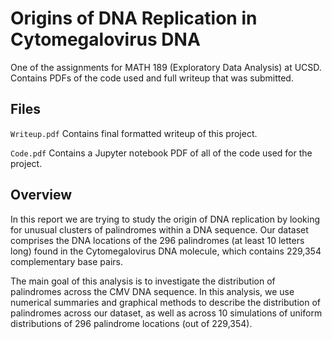 # Origins of DNA Replication in Cytomegalovirus DNA
One of the assignments for MATH 189 (Exploratory Data Analysis) at UCSD. Contains PDFs of the code used and full writeup that was submitted.

## Files
`Writeup.pdf` Contains final formatted writeup of this project.

`Code.pdf` Contains a Jupyter notebook PDF of all of the code used for the project.

## Overview
In this report we are trying to study the origin of DNA replication by looking for unusual clusters of palindromes within a DNA sequence. Our dataset 
comprises the DNA locations of the 296 palindromes (at least 10 letters long) found in the Cytomegalovirus DNA molecule, which contains 229,354 
complementary base pairs.

The main goal of this analysis is to investigate the distribution of palindromes across the CMV DNA sequence. In this analysis, we use numerical 
summaries and graphical methods to describe the distribution of palindromes across our dataset, as well as across 10 simulations of uniform 
distributions of 296 palindrome locations (out of 229,354).
